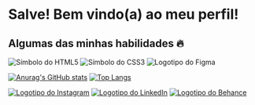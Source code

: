 <h1>Salve! Bem vindo(a) ao meu perfil!</h1>
<h2>Algumas das minhas habilidades 🔥</h2>

<img src="https://img.icons8.com/color/48/null/html-5--v1.png" alt="Símbolo do HTML5">  <img src="https://img.icons8.com/color/48/null/css3.png" alt="Símbolo do CSS3">  <img src="https://img.icons8.com/color/48/null/figma--v1.png" alt="Logotipo do Figma">

[![Anurag's GitHub stats](https://github-readme-stats.vercel.app/api?username=MatheusSSWeb&count_private=true&show_icons=true&theme=dark&bg_color=#000000&hide_border=true)](https://github.com/anuraghazra/github-readme-stats) 
[![Top Langs](https://github-readme-stats.vercel.app/api/top-langs/?username=MatheusSSWeb&layout=compact&theme=dark)](https://github.com/MatheusSSWeb/github-readme-stats)

<a href="https://www.instagram.com/matheusssdev/" target="_blank"><img src="https://user-images.githubusercontent.com/125624056/219711031-903a323b-5190-47b2-8089-414a7e14ccc7.png" alt="Logotipo do Instagram"></a>  <a href="https://www.linkedin.com/in/matheus-sampaio-015bb8248/" target="_blank"><img src="https://user-images.githubusercontent.com/125624056/219710839-5b625e79-f70f-4c4a-be2d-1250897024af.png" alt="Logotipo do LinkedIn"></a>  <a href="https://www.behance.net/matheussampaiodev" target="_blank"><img src="https://user-images.githubusercontent.com/125624056/219713027-961b61be-2b7d-48d4-ba3e-0c8ac29d01e1.png" alt="Logotipo do Behance"></a>

